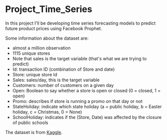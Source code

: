 # Project_Time_Series
 In this project I'll be developing time series forecasting models to predict future product prices using Facebook Prophet.
 
 Some information about the dataset are:
- almost a million observation 
- 1115 unique stores 
- Note that sales is the target variable (that's what we are trying to predict) 
- Id: transaction ID (combination of Store and date) 
- Store: unique store Id
- Sales: sales/day, this is the target variable 
- Customers: number of customers on a given day
- Open: Boolean to say whether a store is open or closed (0 = closed, 1 = open)
- Promo: describes if store is running a promo on that day or not
- StateHoliday: indicate which state holiday (a = public holiday, b = Easter holiday, c = Christmas, 0 = None)
- SchoolHoliday: indicates if the (Store, Date) was affected by the closure of public schools

The dataset is from [Kaggle](https://www.kaggle.com/c/rossmann-store-sales/data).

